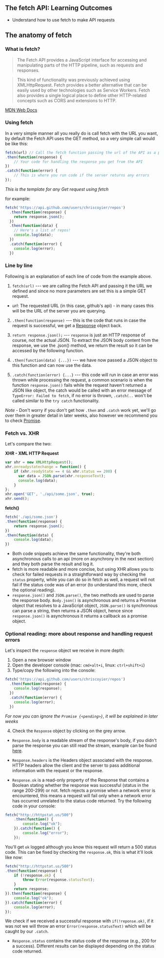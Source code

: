 ## The fetch API: Learning Outcomes
* Understand how to use fetch to make API requests

## The anatomy of fetch

### What is fetch?
>The Fetch API provides a JavaScript interface for accessing and manipulating parts of the HTTP pipeline, such as requests and responses.

>This kind of functionality was previously achieved using XMLHttpRequest. Fetch provides a better alternative that can be easily used by other technologies such as Service Workers. Fetch also provides a single logical place to define other HTTP-related concepts such as CORS and extensions to HTTP.  

[MDN Web Docs](https://developer.mozilla.org/en-US/docs/Web/API/Fetch_API/Using_Fetch)

### Using fetch

In a very simple manner all you really do is call fetch with the URL you want, by default the Fetch API uses the GET method, so a very simple call would be like this:

```js
fetch(url) // Call the fetch function passing the url of the API as a parameter
.then(function(response) {
    // Your code for handling the response you get from the API
})
.catch(function(error) {
    // This is where you run code if the server returns any errors
});
```

*This is the template for any Get request using fetch*  

for example:

```js
fetch('https://api.github.com/users/chriscoyier/repos')
  .then(function(response) {
    return response.json();
  })
  .then(function(data) {
    // Here's a list of repos!
    console.log(data);
  })
  .catch(function(error) {
    console.log(error);
  })
```

### Line by line
Following is an explanation of each line of code from the example above.

1. `fetch(url)` --- we are calling the Fetch API and passing it the URL we defined and since no more parameters are set this is a simple GET request.
  - *url*: The requested URL (in this case, github's api) - in many cases this will be the URL of the server you are querying.

2. `.then(function(response)` --- this is the code that runs in case the request is successful, we get a [Response](https://developer.mozilla.org/en-US/docs/Web/API/Response) object back.

3. `return response.json();` --- `response` is just an HTTP response of course, not the actual JSON. To extract the JSON body content from the response, we use the .json() method, we return the result so it can be accessed by the following function.

4. `.then(function(data) {...})` --- we have now passed a JSON object to this function and can now use the data.

5. `.catch(function(error) {...}` --- this code will run in case an error was thrown  while processing the request, a common scenario is when the function `response.json()` fails while the request haven't returned a JSON like object, the catch would be called with  an error message of `TypeError: Failed to fetch`,
if no error is thrown, `.catch(..`  won't be called similar to the `try catch` functionality.

*Note* - Don't worry if you don't get how `.then` and `.catch` work yet, we'll go over them in greater detail in later weeks, also however we recommend you to check
[Promise](https://developer.mozilla.org/en-US/docs/Web/API/Response).




### Fetch vs. XHR
Let's compare the two:

__XHR - XML HTTP Request__
```js
var xhr = new XMLHttpRequest();
xhr.onreadystatechange = function() {
    if (xhr.readyState == 4 && xhr.status == 200) {
      var data = JSON.parse(xhr.responseText);
      console.log(data);
    }
};
xhr.open('GET', './api/some.json', true);
xhr.send();
```

__fetch()__
```js
fetch('./api/some.json')
.then(function(response) {
    return response.json();
})
.then(function(data) {
    console.log(data);
})
```

- Both code snippets achieve the same functionality, they're both asynchronous calls to an api (more on asynchrony in the next section) and they both parse the result and log it.
- fetch is more readable and more concise, but using XHR allows you to check for failed requests in a straightforward way by checking the `status` property, while you can do so in fetch as well, a request will not fail if the status code was of an error (to understand this more, check the optional reading).
- `response.json()` and `JSON.parse()`, the two methods are used to parse the response body. `Body.json()` is asynchronous and returns a Promise object that resolves to a JavaScript object, `JSON.parse()` is synchronous can parse a string, then returns a JSON object, hence since  `response.json()` is asynchronous it returns a callback as a promise object.  


### Optional reading: more about response and handling request errors
Let's inspect the `response` object we receive in more depth:

1. Open a new browser window
2. Open the developer console (mac: `cmd+alt+i`, linux: `ctrl+shift+i`)
3. Type/copy the following into the console:
```js
fetch('https://api.github.com/users/chriscoyier/repos')
  .then(function(response) {
    console.log(response);
  })
  .catch(function(error) {
    console.log(error);
  })
```
*For now you can ignore the `Promise {<pending>}`, it will be explained in later weeks*

4. Check the `Response` object by clicking on the grey arrow.


- `Response.body` is a readable stream of the response's body, if you didn't parse the response you can still read the stream, example can be found [here](https://developer.mozilla.org/en-US/docs/Web/API/Body/body#Example).

- `Response.headers` is the Headers object associated with the response. HTTP headers allow the client and the server to pass additional information with the request or the response.

- `Response.ok` is a read-only property of the Response that contains a Boolean stating whether the response was successful (status in the range 200-299) or not.
fetch rejects a promise when a network error is encountered, this means a request will fail only when a network error has occurred unrelated to the status code returned.
Try the following code in your console:
```js
fetch("http://httpstat.us/500")
    .then(function() {
        console.log("ok");
    }).catch(function() {
        console.log("error");
    });
```
You'll get `ok` logged although you know this request will return a 500 status code.
This can be fixed by checking the `response.ok`, this is what it'll look like now:
```js
fetch("http://httpstat.us/500")
.then(function(response) {
    if (!response.ok) {
        throw Error(response.statusText);
    }
    return response;
}).then(function(response) {
    console.log("ok");
}).catch(function(error) {
    console.log(error);
});
```
We check if we received a successful response with `if(!reponse.ok)`, if it was not we will throw an error `Error(response.statusText)` which will be caught by our `.catch`.

- `Response.status` contains the status code of the response (e.g., 200 for a success). Different results can be displayed depending on the status code returned.
